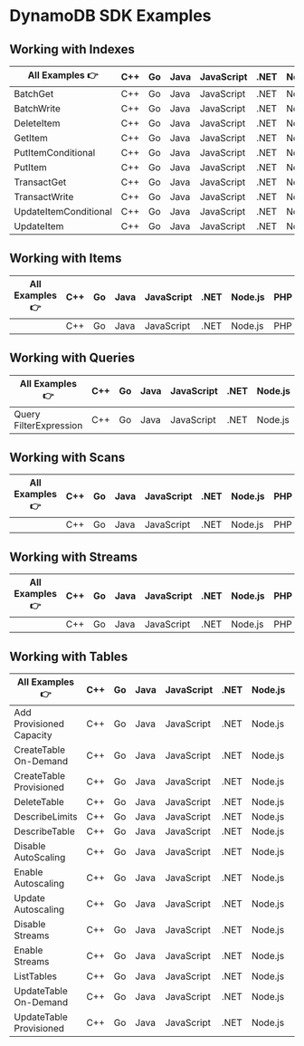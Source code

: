 # DynamoDB SDK Examples
## Working with Indexes
| All Examples 👉 | C++  | Go | Java | JavaScript | .NET | Node.js | PHP | Python | Ruby |
|---|---|---|---|---|---|---|---|---|---|
| BatchGet               | C++  | Go | Java | JavaScript | .NET | Node.js | PHP | Python | Ruby |
| BatchWrite             | C++  | Go | Java | JavaScript | .NET | Node.js | PHP | Python | Ruby |
| DeleteItem             | C++  | Go | Java | JavaScript | .NET | Node.js | PHP | Python | Ruby |
| GetItem                | C++  | Go | Java | JavaScript | .NET | Node.js | PHP | Python | Ruby |
| PutItemConditional     | C++  | Go | Java | JavaScript | .NET | Node.js | PHP | Python | Ruby |
| PutItem                | C++  | Go | Java | JavaScript | .NET | Node.js | PHP | Python | Ruby |
| TransactGet            | C++  | Go | Java | JavaScript | .NET | Node.js | PHP | Python | Ruby |
| TransactWrite          | C++  | Go | Java | JavaScript | .NET | Node.js | PHP | Python | Ruby |
| UpdateItemConditional  | C++  | Go | Java | JavaScript | .NET | Node.js | PHP | Python | Ruby |
| UpdateItem             | C++  | Go | Java | JavaScript | .NET | Node.js | PHP | Python | Ruby |

## Working with Items
| All Examples 👉 | C++  | Go | Java | JavaScript | .NET | Node.js | PHP | Python | Ruby |
|---|---|---|---|---|---|---|---|---|---|
|   | C++  | Go | Java | JavaScript | .NET | Node.js | PHP | Python | Ruby |

## Working with Queries
| All Examples 👉 | C++  | Go | Java | JavaScript | .NET | Node.js | PHP | Python | Ruby |
|---|---|---|---|---|---|---|---|---|---|
| Query FilterExpression | C++  | Go | Java | JavaScript | .NET | Node.js | PHP | Python | Ruby |

## Working with Scans
| All Examples 👉 | C++  | Go | Java | JavaScript | .NET | Node.js | PHP | Python | Ruby |
|---|---|---|---|---|---|---|---|---|---|
|   | C++  | Go | Java | JavaScript | .NET | Node.js | PHP | Python | Ruby |

## Working with Streams
| All Examples 👉 | C++  | Go | Java | JavaScript | .NET | Node.js | PHP | Python | Ruby |
|---|---|---|---|---|---|---|---|---|---|
|   | C++  | Go | Java | JavaScript | .NET | Node.js | PHP | Python | Ruby |

## Working with Tables
| All Examples 👉 | C++  | Go | Java | JavaScript | .NET | Node.js | PHP | Python | Ruby |
|---|---|---|---|---|---|---|---|---|---|
|  Add Provisioned Capacity | C++  | Go | Java | JavaScript | .NET | Node.js | PHP | Python | Ruby |
|  CreateTable On-Demand    | C++  | Go | Java | JavaScript | .NET | Node.js | PHP | Python | Ruby |
|  CreateTable Provisioned  | C++  | Go | Java | JavaScript | .NET | Node.js | PHP | Python | Ruby |
|  DeleteTable              | C++  | Go | Java | JavaScript | .NET | Node.js | PHP | Python | Ruby |
|  DescribeLimits           | C++  | Go | Java | JavaScript | .NET | Node.js | PHP | Python | Ruby | 
|  DescribeTable            | C++  | Go | Java | JavaScript | .NET | Node.js | PHP | Python | Ruby |
|  Disable AutoScaling      | C++  | Go | Java | JavaScript | .NET | Node.js | PHP | Python | Ruby |
|  Enable Autoscaling       | C++  | Go | Java | JavaScript | .NET | Node.js | PHP | Python | Ruby |
|  Update Autoscaling       | C++  | Go | Java | JavaScript | .NET | Node.js | PHP | Python | Ruby |
|  Disable Streams          | C++  | Go | Java | JavaScript | .NET | Node.js | PHP | Python | Ruby |
|  Enable Streams           | C++  | Go | Java | JavaScript | .NET | Node.js | PHP | Python | Ruby |
|  ListTables               | C++  | Go | Java | JavaScript | .NET | Node.js | PHP | Python | Ruby |
|  UpdateTable On-Demand    | C++  | Go | Java | JavaScript | .NET | Node.js | PHP | Python | Ruby |
|  UpdateTable Provisioned  | C++  | Go | Java | JavaScript | .NET | Node.js | PHP | Python | Ruby |
